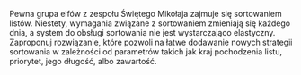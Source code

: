 Pewna grupa elfów z zespołu Świętego Mikołaja zajmuje się sortowaniem listów. Niestety, wymagania związane z sortowaniem zmieniają się każdego dnia, a system do obsługi sortowania nie jest wystarczająco elastyczny. Zaproponuj rozwiązanie, które pozwoli na łatwe dodawanie nowych strategii sortowania w zależności od parametrów takich jak kraj pochodzenia listu, priorytet, jego długość, albo zawartość.